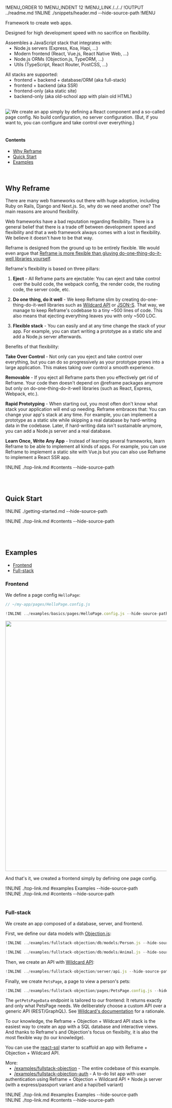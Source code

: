 !MENU_ORDER 10
!MENU_INDENT 12
!MENU_LINK /../../
!OUTPUT ../readme.md
!INLINE ./snippets/header.md --hide-source-path
!MENU
&nbsp;

Framework to create web apps.

Designed for high development speed with no sacrifice on flexibility.

Assembles a JavaScript stack that integrates with:
<br/> &nbsp;&nbsp;&nbsp;&#8226;&nbsp;
Node.js servers (Express, Koa, Hapi, ...)
<br/> &nbsp;&nbsp;&nbsp;&#8226;&nbsp;
Modern frontend (React, Vue.js, React Native Web, ...)
<br/> &nbsp;&nbsp;&nbsp;&#8226;&nbsp;
Node.js ORMs (Objection.js, TypeORM, ...)
<br/> &nbsp;&nbsp;&nbsp;&#8226;&nbsp;
Utils (TypeScript, React Router, PostCSS, ...)

All stacks are supported:
<br/> &nbsp;&nbsp;&nbsp;&#8226;&nbsp;
frontend + backend + database/ORM (aka full-stack)
<br/> &nbsp;&nbsp;&nbsp;&#8226;&nbsp;
frontend + backend (aka SSR)
<br/> &nbsp;&nbsp;&nbsp;&#8226;&nbsp;
frontend-only (aka static site)
<br/> &nbsp;&nbsp;&nbsp;&#8226;&nbsp;
backend-only (aka old-school app with plain old HTML)

<br/>

<a href="/examples/simple/pages/welcome.config.js" target="_blank">
<img src='https://github.com/reframejs/reframe/raw/master/docs/images/previews/welcome.png?sanitize=true' align="left"/>
</a>
We create an app simply by defining a React component and a so-called page config.
No build configuration,
no server configuration.
(But, if you want to, you can configure and take control over everything.)

<br/>
<br/>

#### Contents

 - [Why Reframe](#why-reframe)
 - [Quick Start](#quick-start)
 - [Examples](#examples)

<br/>

## Why Reframe

There are many web frameworks out there with huge adoption, including Ruby on Rails, Django and Next.js.
So, why do we need another one?
The main reasons are around flexibility.

Web frameworks have a bad reputation regarding flexibility.
There is a general belief that there is a trade off between development speed and flexibility
and that a web framework always comes with a lost in flexibility.
We believe it doesn't have to be that way.

Reframe is designed from the ground up to be entirely flexible.
We would even argue that
[Reframe is more flexible than gluying do-one-thing-do-it-well libraries yourself](/docs/concepts.md#truly-flexible).

Reframe's flexibility is based on three pillars:

1. **Eject** -
   All Reframe parts are ejectable:
   You can eject and take control over
   the build code,
   the webpack config,
   the render code,
   the routing code,
   the server code,
   etc.

2. **Do one thing, do it well** -
   We keep Reframe slim by
   creating do-one-thing-do-it-well libraries
   such as
   [Wildcard API](https://github.com/brillout/wildcard-api)
   or
   [JSON-S](https://github.com/brillout/json-s).
   That way, we manage to keep Reframe's codebase to a tiny ~500 lines of code.
   This also means that ejecting everything leaves you with only ~500 LOC.

3. **Flexible stack** -
   You can easily
   and at any time
   change the stack of your app.
   For example, you can start writing a prototype as a static site
   and add a Node.js server afterwards.

Benefits of that flexibility:

**Take Over Control** -
Not only can you eject and take control over everything,
but you can do so
progressively
as your prototype grows into a large application.
This makes taking over control a smooth experience.

**Removable** -
If you eject all Reframe parts then you effectively get rid of Reframe.
Your code then doesn't depend on @reframe packages anymore but only on do-one-thing-do-it-well libraries
(such as React, Express, Webpack, etc.).

**Rapid Prototyping** -
When starting out,
you most often don't know what stack your application will end up needing.
Reframe embraces that:
You can change your app's stack at any time.
For example,
you can implement a prototype as a static site
while skipping a real database by hard-writing data in the codebase.
Later, if hard-writing data isn't sustainable anymore,
you can add a Node.js server and a real database.

**Learn Once, Write Any App** -
Instead of learning several frameworks,
learn Reframe to be able to implement all kinds of apps.
For example,
you can use Reframe
to implement a static site with Vue.js but
you can also use Reframe
to implement a React SSR app.

!INLINE ./top-link.md #contents --hide-source-path

<br/>
<br/>





## Quick Start

!INLINE ./getting-started.md --hide-source-path

!INLINE ./top-link.md #contents --hide-source-path

<br/>
<br/>





## Examples

- [Frontend](#frontend)
- [Full-stack](#full-stack)

### Frontend

We define a page config `HelloPage`:

~~~jsx
// ~/my-app/pages/HelloPage.config.js

!INLINE ../examples/basics/pages/HelloPage.config.js --hide-source-path
~~~

<p align="center">
  <img src='https://github.com/reframejs/reframe/raw/master/docs/images/previews/hello.png?sanitize=true' width="780" style="max-width:100%;"/>
</p>

And that's it,
we created a frontend simply by defining one page config.

!INLINE ./top-link.md #examples Examples --hide-source-path
<br/>
!INLINE ./top-link.md #contents --hide-source-path
<br/>
<br/>

### Full-stack

We create an app composed of a database, server, and frontend.

First, we define our data models with
[Objection.js](https://github.com/Vincit/objection.js):

~~~js
!INLINE ../examples/fullstack-objection/db/models/Person.js --hide-source-path
~~~
~~~js
!INLINE ../examples/fullstack-objection/db/models/Animal.js --hide-source-path
~~~

Then, we create an API with [Wildcard API](https://github.com/brillout/wildcard-api):
~~~js
!INLINE ../examples/fullstack-objection/server/api.js --hide-source-path
~~~

Finally, we create `PetsPage`, a page to view a person's pets:
~~~jsx
!INLINE ../examples/fullstack-objection/pages/PetsPage.config.js --hide-source-path
~~~

The `getPetsPageData` endpoint is tailored to our frontend:
It returns exactly and only what PetsPage needs.
We deliberately choose a custom API over a generic API (REST/GraphQL).
See [Wildcard's documentation](https://github.com/brillout/wildcard-api) for a rationale.

To our knowledge,
the Reframe + Objection + Wildcard API stack is the easiest way to create an app with a SQL database and interactive views.
And thanks to Reframe's and Objection's focus on flexibilty,
it is also the most flexible way (to our knowledge).

You can use the [react-sql](/plugins/create/starters/react-sql#readme)
starter to scaffold an app with Reframe + Objection + Wildcard API.

More:
<br/> &nbsp;&nbsp;&nbsp;&#8226;&nbsp;
[/examples/fullstack-objection](/examples/fullstack-objection) -
The entire codebase of this example.
<br/> &nbsp;&nbsp;&nbsp;&#8226;&nbsp;
[/examples/fullstack-objection-auth](/examples/fullstack-objection-auth) -
A to-do list app with user authentication using Reframe + Objection + Wildcard API + Node.js server (with a express/passport variant and a hapi/bell variant)


!INLINE ./top-link.md #examples Examples --hide-source-path
<br/>
!INLINE ./top-link.md #contents --hide-source-path
<br/>
<br/>

